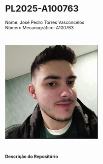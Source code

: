 # PL2025-A100763

Nome: José Pedro Torres Vasconcelos <br>
Número Mecanográfico: A100763 <br> <br> <br>

![](/images/me.png)


<br>

**Descrição do Repositório**
